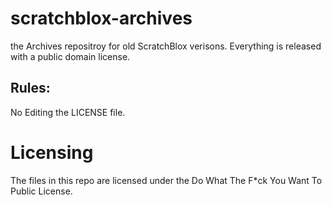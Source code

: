 # scratchblox-archives
the Archives repositroy for old ScratchBlox verisons. Everything is released with a public domain license.


## Rules:
No Editing the LICENSE file.

# Licensing
The files in this repo are licensed under the Do What The F*ck You Want To Public License.
